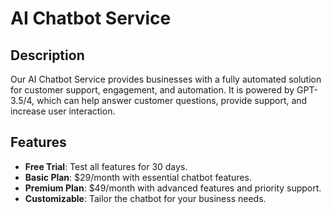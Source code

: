 # AI Chatbot Service

## Description
Our AI Chatbot Service provides businesses with a fully automated solution for customer support, engagement, and automation. It is powered by GPT-3.5/4, which can help answer customer questions, provide support, and increase user interaction.

## Features
- **Free Trial**: Test all features for 30 days.
- **Basic Plan**: $29/month with essential chatbot features.
- **Premium Plan**: $49/month with advanced features and priority support.
- **Customizable**: Tailor the chatbot for your business needs.


